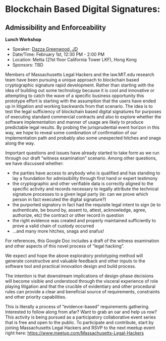 # Blockchain Based Digital Signatures: 
## Admissibility and Enforceability

**Lunch Workshop**
* Speaker: [Dazza Greenwood, JD](http://dazzagreenwood.com)
* Date/Time: February 1st, 12:30 PM - 2:00 PM
* Location:  Metta (21st floor California Tower LKF), Hong Kong
* Sponsors: TBD

Members of Massachusetts Legal Hackers and the law.MIT.edu research team have been pursuing a unique approach to blockchain based cryptographic signature rapid development. Rather than starting with the idea of building out some technology because it is cool and innovative or attempting to catch the wave of a specific business opportunity this prototype effort is starting with the assumption that the users have ended up in litigation and working backwards from that scenario. The idea is to test the legal sufficiency of blockchain based digital signatures for purposes of executing standard commercial contracts and also to explore whether the software implementation and manner of usage are likely to produce predictable legal results. By probing the jurisprudential event horizon in this way, we hope to reveal some combination of confirmation of our implementation path and probably also some unexpected hitches and snags along the way.

Important questions and issues have already started to take form as we run through our draft “witness examination” scenario. Among other questions, we have discussed whether:
* the parties have access to anybody who is qualified and has standing to lay a foundation for admissibility through first hand or expert testimony
* the cryptographic and other verifiable data is correctly aligned to the specific activity and records necessary to legally attribute the technical signature processes to a given legal party (ie: can we prove which person in fact executed the digital signature?)
* the purported signatory in fact had the requisite legal intent to sign (ie to authenticate, be bound by, assent to, attest, acknowledge, agree, authorize, etc) the contract or other record in question
* the right evidence was created and properly maintained sufficiently to prove a valid chain of custody occurred
* …and many more hitches, snags and snafus!

For references, this Google Doc includes a draft of the witness examination and other aspects of this novel process of “legal hacking”.

We expect and hope the above exploratory prototyping method will generate constructive and valuable feedback and other inputs to the software tool and practical innovation design and build process.

The intention is that downstream implications of design-phase decisions will become visible and understood through the visceral experience of role playing litigation and that the crucible of evidentiary and other procedural rules can provide a clear and beneficial source of requirements, constraints and other priority capabilities.

This is literally a process of “evidence-based” requirements gathering.
Interested to follow along from afar? Want to grab an oar and help us row? This activity is being pursued as a participatory collaborative event series that is free and open to the public. To participate and contribute, start by joining Massachusetts Legal Hackers and RSVP to the next meetup event right here: https://www.meetup.com/Massachusetts-Legal-Hackers
